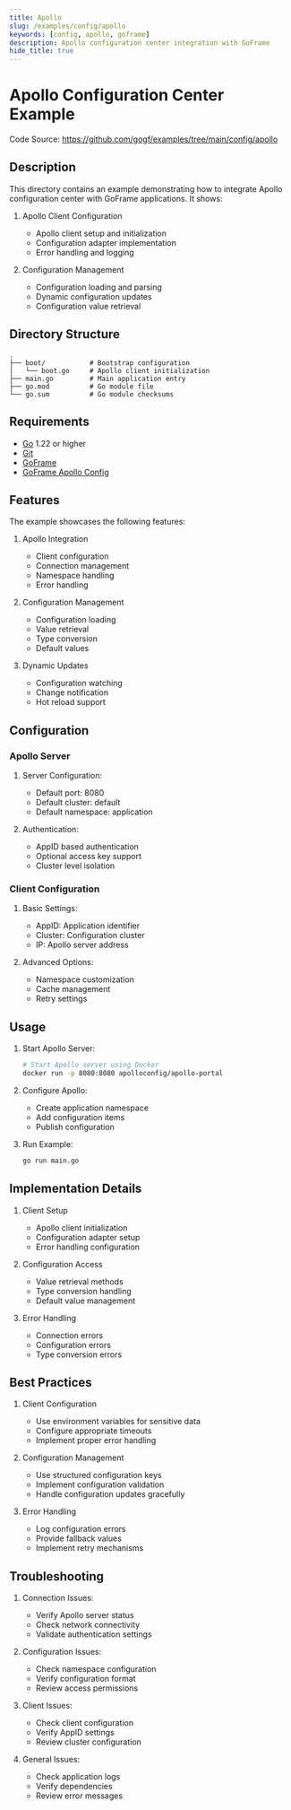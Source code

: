 ```yaml
---
title: Apollo
slug: /examples/config/apollo
keywords: [config, apollo, goframe]
description: Apollo configuration center integration with GoFrame
hide_title: true
---
```


# Apollo Configuration Center Example

Code Source: https://github.com/gogf/examples/tree/main/config/apollo


## Description

This directory contains an example demonstrating how to integrate Apollo configuration center with GoFrame applications. It shows:

1. Apollo Client Configuration
   - Apollo client setup and initialization
   - Configuration adapter implementation
   - Error handling and logging

2. Configuration Management
   - Configuration loading and parsing
   - Dynamic configuration updates
   - Configuration value retrieval

## Directory Structure

```
.
├── boot/           # Bootstrap configuration
│   └── boot.go     # Apollo client initialization
├── main.go         # Main application entry
├── go.mod          # Go module file
└── go.sum          # Go module checksums
```

## Requirements

- [Go](https://golang.org/dl/) 1.22 or higher
- [Git](https://git-scm.com/downloads)
- [GoFrame](https://goframe.org)
- [GoFrame Apollo Config](https://github.com/gogf/gf/tree/master/contrib/config/apollo)

## Features

The example showcases the following features:

1. Apollo Integration
   - Client configuration
   - Connection management
   - Namespace handling
   - Error handling

2. Configuration Management
   - Configuration loading
   - Value retrieval
   - Type conversion
   - Default values

3. Dynamic Updates
   - Configuration watching
   - Change notification
   - Hot reload support

## Configuration

### Apollo Server
1. Server Configuration:
   - Default port: 8080
   - Default cluster: default
   - Default namespace: application

2. Authentication:
   - AppID based authentication
   - Optional access key support
   - Cluster level isolation

### Client Configuration
1. Basic Settings:
   - AppID: Application identifier
   - Cluster: Configuration cluster
   - IP: Apollo server address

2. Advanced Options:
   - Namespace customization
   - Cache management
   - Retry settings

## Usage

1. Start Apollo Server:
   ```bash
   # Start Apollo server using Docker
   docker run -p 8080:8080 apolloconfig/apollo-portal
   ```

2. Configure Apollo:
   - Create application namespace
   - Add configuration items
   - Publish configuration

3. Run Example:
   ```bash
   go run main.go
   ```

## Implementation Details

1. Client Setup
   - Apollo client initialization
   - Configuration adapter setup
   - Error handling configuration

2. Configuration Access
   - Value retrieval methods
   - Type conversion handling
   - Default value management

3. Error Handling
   - Connection errors
   - Configuration errors
   - Type conversion errors

## Best Practices

1. Client Configuration
   - Use environment variables for sensitive data
   - Configure appropriate timeouts
   - Implement proper error handling

2. Configuration Management
   - Use structured configuration keys
   - Implement configuration validation
   - Handle configuration updates gracefully

3. Error Handling
   - Log configuration errors
   - Provide fallback values
   - Implement retry mechanisms

## Troubleshooting

1. Connection Issues:
   - Verify Apollo server status
   - Check network connectivity
   - Validate authentication settings

2. Configuration Issues:
   - Check namespace configuration
   - Verify configuration format
   - Review access permissions

3. Client Issues:
   - Check client configuration
   - Verify AppID settings
   - Review cluster configuration

4. General Issues:
   - Check application logs
   - Verify dependencies
   - Review error messages

